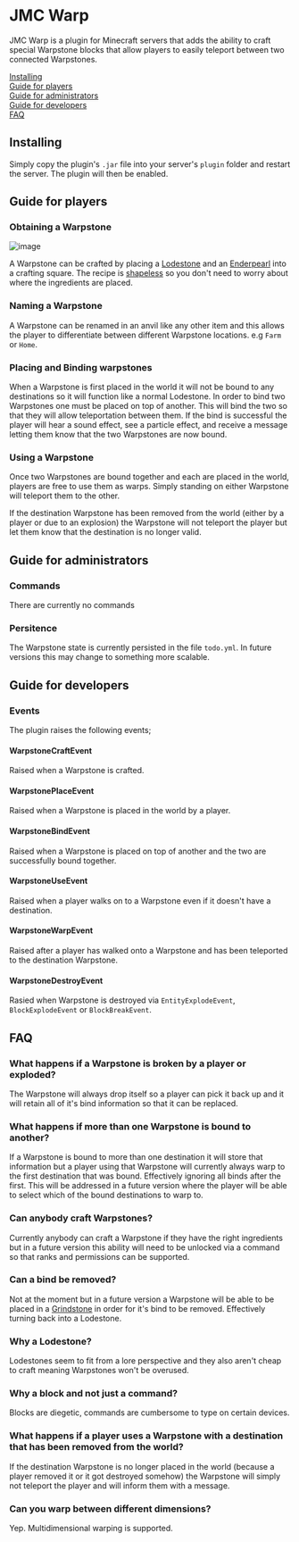 # JMC Warp
JMC Warp is a plugin for Minecraft servers that adds the ability to craft special Warpstone blocks that allow players to easily teleport between two connected Warpstones.

[Installing](https://github.com/AdamJamesNaylor/jmc-warp/blob/main/README.md#installing)  
[Guide for players](https://github.com/AdamJamesNaylor/jmc-warp/blob/main/README.md#guide-for-players)  
[Guide for administrators](https://github.com/AdamJamesNaylor/jmc-warp/blob/main/README.md#guide-for-administrators)  
[Guide for developers](https://github.com/AdamJamesNaylor/jmc-warp/blob/main/README.md#guide-for-developers)  
[FAQ](https://github.com/AdamJamesNaylor/jmc-warp/blob/main/README.md#faq)  

## Installing
Simply copy the plugin's `.jar` file into your server's `plugin` folder and restart the server. The plugin will then be enabled.

## Guide for players

### Obtaining a Warpstone
![image](https://github.com/AdamJamesNaylor/jmc-warp/assets/1583720/8849d82f-2bf4-445f-a0bd-872064a2c352)

A Warpstone can be crafted by placing a [Lodestone](https://minecraft.fandom.com/wiki/Lodestone) and an [Enderpearl](https://minecraft.fandom.com/wiki/Ender_Pearl) into a crafting square. The recipe is [shapeless](https://minecraft.wiki/w/Crafting#Basic_crafting) so you don't need to worry about where the ingredients are placed.

### Naming a Warpstone
A Warpstone can be renamed in an anvil like any other item and this allows the player to differentiate between different Warpstone locations. e.g `Farm` or `Home`.

### Placing and Binding warpstones
When a Warpstone is first placed in the world it will not be bound to any destinations so it will function like a normal Lodestone. In order to bind two Warpstones one must be placed on top of another. This will bind the two so that they will allow teleportation between them. If the bind is successful the player will hear a sound effect, see a particle effect, and receive a message letting them know that the two Warpstones are now bound.

### Using a Warpstone
Once two Warpstones are bound together and each are placed in the world, players are free to use them as warps. Simply standing on either Warpstone will teleport them to the other.

If the destination Warpstone has been removed from the world (either by a player or due to an explosion) the Warpstone will not teleport the player but let them know that the destination is no longer valid.

## Guide for administrators

### Commands
There are currently no commands

### Persitence
The Warpstone state is currently persisted in the file `todo.yml`. In future versions this may change to something more scalable.

## Guide for developers

### Events
The plugin raises the following events;
#### WarpstoneCraftEvent
Raised when a Warpstone is crafted.
#### WarpstonePlaceEvent
Raised when a Warpstone is placed in the world by a player.
#### WarpstoneBindEvent
Raised when a Warpstone is placed on top of another and the two are successfully bound together.
#### WarpstoneUseEvent
Raised when a player walks on to a Warpstone even if it doesn't have a destination.
#### WarpstoneWarpEvent
Raised after a player has walked onto a Warpstone and has been teleported to the destination Warpstone.
#### WarpstoneDestroyEvent
Rasied when Warpstone is destroyed via `EntityExplodeEvent`, `BlockExplodeEvent` or `BlockBreakEvent`.

## FAQ

### What happens if a Warpstone is broken by a player or exploded?
The Warpstone will always drop itself so a player can pick it back up and it will retain all of it's bind information so that it can be replaced.

### What happens if more than one Warpstone is bound to another?
If a Warpstone is bound to more than one destination it will store that information but a player using that Warpstone will currently always warp to the first destination that was bound. Effectively ignoring all binds after the first. This will be addressed in a future version where the player will be able to select which of the bound destinations to warp to.

### Can anybody craft Warpstones?
Currently anybody can craft a Warpstone if they have the right ingredients but in a future version this ability will need to be unlocked via a command so that ranks and permissions can be supported.

### Can a bind be removed?
Not at the moment but in a future version a Warpstone will be able to be placed in a [Grindstone](https://minecraft.fandom.com/wiki/Grindstone) in order for it's bind to be removed. Effectively turning back into a Lodestone.

### Why a Lodestone?
Lodestones seem to fit from a lore perspective and they also aren't cheap to craft meaning Warpstones won't be overused.

### Why a block and not just a command?
Blocks are diegetic, commands are cumbersome to type on certain devices.

### What happens if a player uses a Warpstone with a destination that has been removed from the world?
If the destination Warpstone is no longer placed in the world (because a player removed it or it got destroyed somehow) the Warpstone will simply not teleport the player and will inform them with a message.

### Can you warp between different dimensions?
Yep. Multidimensional warping is supported.


